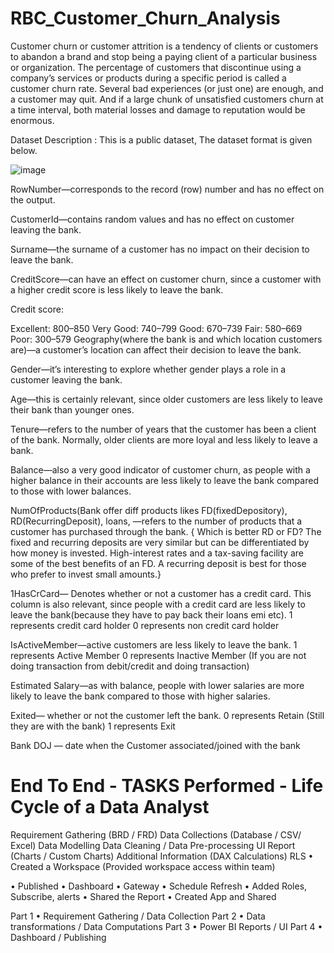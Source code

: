 # RBC_Customer_Churn_Analysis

Customer churn or customer attrition is a tendency of clients or customers to abandon a brand and stop being a paying client of a particular business or organization. The percentage of customers that discontinue using a company’s services or products during a specific period is called a customer churn rate. Several bad experiences (or just one) are enough, and a customer may quit. And if a large chunk of unsatisfied customers churn at a time interval, both material losses and damage to reputation would be enormous.



Dataset Description :
This is a public dataset, The dataset format is given below.

![image](https://github.com/harishgowdabk/RBC_Customer_Churn_Analysis/assets/141558461/320c26a8-22f6-44b5-953b-f4e1d11b6ec9)

RowNumber—corresponds to the record (row) number and has no effect on the output.

CustomerId—contains random values and has no effect on customer leaving the bank.

Surname—the surname of a customer has no impact on their decision to leave the bank.

CreditScore—can have an effect on customer churn, since a customer with a higher credit score is less likely to leave the bank.

Credit score:

Excellent: 800–850
Very Good: 740–799
Good: 670–739
Fair: 580–669
Poor: 300–579
Geography(where the bank is and which location customers are)—a customer’s location can affect their decision to leave the bank.

Gender—it’s interesting to explore whether gender plays a role in a customer leaving the bank.

Age—this is certainly relevant, since older customers are less likely to leave their bank than younger ones.

Tenure—refers to the number of years that the customer has been a client of the bank. Normally, older clients are more loyal and less likely to leave a bank.

Balance—also a very good indicator of customer churn, as people with a higher balance in their accounts are less likely to leave the bank compared to those with lower balances.

NumOfProducts(Bank offer diff products likes FD(fixedDepository), RD(RecurringDeposit), loans, —refers to the number of products that a customer has purchased through the bank. { Which is better RD or FD? The fixed and recurring deposits are very similar but can be differentiated by how money is invested. High-interest rates and a tax-saving facility are some of the best benefits of an FD. A recurring deposit is best for those who prefer to invest small amounts.}

1HasCrCard— Denotes whether or not a customer has a credit card. This column is also relevant, since people with a credit card are less likely to leave the bank(because they have to pay back their loans emi etc). 1 represents credit card holder 0 represents non credit card holder

IsActiveMember—active customers are less likely to leave the bank. 1 represents Active Member 0 represents Inactive Member (If you are not doing transaction from debit/credit and doing transaction)

Estimated Salary—as with balance, people with lower salaries are more likely to leave the bank compared to those with higher salaries.

Exited— whether or not the customer left the bank. 0 represents Retain (Still they are with the bank) 1 represents Exit

Bank DOJ — date when the Customer associated/joined with the bank

# End To End - TASKS Performed - Life Cycle of a Data Analyst


Requirement Gathering (BRD / FRD)
Data Collections (Database / CSV/ Excel)
Data Modelling
Data Cleaning / Data Pre-processing
UI Report (Charts / Custom Charts)
Additional Information (DAX Calculations)
RLS
• Created a Workspace (Provided workspace access within team)

• Published • Dashboard • Gateway • Schedule Refresh • Added Roles, Subscribe, alerts • Shared the Report • Created App and Shared

Part 1 • Requirement Gathering / Data Collection
Part 2 • Data transformations / Data Computations
Part 3 • Power BI Reports / UI
Part 4 • Dashboard / Publishing
